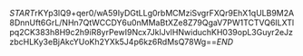 $START$rKYp3lQ9+qer0/wA59IyDGtLLg0rbMCMziSvgrFXQr9EhX1qULB9M2A8DnnUft6GrL/NHn7QtWCCDY6u0nMMaBtXZe8Z79QgaV7PW1TCTVQ6ILXTlpq2CK383h8H9c2h9iR8yrPewI9Ncx7JklJvIHNwiduchKH039opL3Guyr2eJzzbcHLKy3eBjAkcYUoKh2YXk5J4p6kz6RdMsQ78Wg==$END$